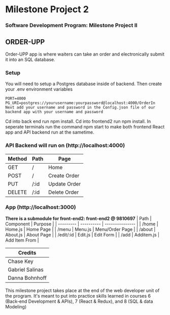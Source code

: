  # Milestone Project 2  

 ### Software Development Program: Milestone Project II 
 ## **ORDER-UPP** 

 Order-UPP app is where waiters can take an order and electronically submit it into an SQL database.

 ### **Setup**
 You will need to setup a Postgres database inside of backend. Then create your .env environment variables 
```
PORT=4000
PG_URI=postgres://yourusername:yourpassword@localhost:4000/OrderIn
Next add your username and password in the Config.json file of our backend app with your username and password  
```
Cd into back end run npm install. 
Cd into frontend2 run npm install. 
In seperate terminals run the command npm start to make both frontend React app and API backend run at the sametime.

 ### API Backend will run on (http://localhost:4000) 

| Method |  Path |  Page |
| ------ | ----- | -------------- | 
 GET     |   /   |     Home       |
 POST    |   /   |  Create Order  |
 PUT     | /:id  |  Update Order  |
 DELETE  | /:id  |  Delete Order  |

### App (http://localhost:3000)
****There is a submodule for front-end2:  front-end2 @ 9810697****
| Path | Component | Purpose | 
| --------- | ---------- | --------------- | 
| /home     |  Home.js   | Home Page       | 
| /menu     |  Menu.js   | Menu/Order Page |
| /about    |  About.js  | About Page      |
| /edit/:id |  Edit.js   | Edit Form       | 
| /add      | Additem.js | Add Item From   | 


| Credits |
| -------- | 
| Chase Key |
| Gabriel Salinas | 
| Danna Bohnhoff | 
    
  



This milestone project takes place at the end of the web developer unit of the program. It's meant to put into practice skills learned in courses 6 (Back-end Development & APIs), 7 (React & Redux), and 8 (SQL & data Modeling)
